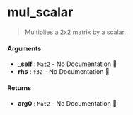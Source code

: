 # mul\_scalar

>  Multiplies a 2x2 matrix by a scalar.

#### Arguments

- **\_self** : `Mat2` \- No Documentation 🚧
- **rhs** : `f32` \- No Documentation 🚧

#### Returns

- **arg0** : `Mat2` \- No Documentation 🚧